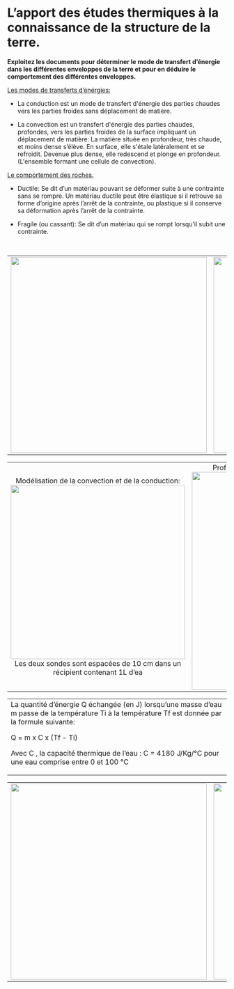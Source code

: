 # L’apport des études thermiques à la connaissance de la structure de la terre.

**Exploitez les documents pour déterminer le mode de transfert d’énergie dans les différentes enveloppes de la terre et pour en déduire le comportement des différentes enveloppes.**

<p style="text-decoration:underline;">Les modes de transferts d’énérgies:</p>

- La conduction est un mode de transfert d'énergie des parties chaudes vers les parties froides sans déplacement de matière.

- La convection est un transfert d'énergie des parties chaudes, profondes, vers les parties froides de la surface impliquant un déplacement de matière: La matière située en profondeur, très chaude, et moins dense s’élève. En surface, elle s'étale latéralement et se refroidit. Devenue plus dense, elle redescend et plonge en profondeur. (L'ensemble formant une cellule de convection).


<p style="text-decoration:underline;">Le comportement des roches.</p>

- Ductile: Se dit d’un matériau pouvant se déformer suite à une contrainte sans se rompre. Un matériau ductile peut être élastique si il retrouve sa forme d’origine après l’arrêt de la contrainte, ou plastique si il conserve sa déformation après l’arrêt de la contrainte.

- Fragile (ou cassant): Se dit d’un matériau qui se rompt lorsqu’il subit une contrainte.


<p></br></p>

<div align=center><table><tr>

<td><a href="https://ipfs.io/ipfs/QmRT3Cpi9wtG2icCRGfVYx4HhsDeiZofZHEmkPkf1HQysM"><img src="https://ipfs.io/ipfs/QmRT3Cpi9wtG2icCRGfVYx4HhsDeiZofZHEmkPkf1HQysM" alt="" width=450>
</td><td>
<a href="https://ipfs.io/ipfs/QmUb6hAqNTiX1eRAaVQD9mgRrBqfusKamVfTafHsDidjnt"><img src="https://ipfs.io/ipfs/QmUb6hAqNTiX1eRAaVQD9mgRrBqfusKamVfTafHsDidjnt" alt="" width=450></td>

</tr></table></div>




<div align=center><table><tr>

<td align=center>Modélisation de la convection et de la conduction:
<a href="https://github.com/YannBouyeron/SVT1S/blob/master/Géologie/Convection%20Conduction.xlsx"><img src="https://ipfs.io/ipfs/QmVQ9QF245x2suW8qpJrajZh7auRY6GLB5kV1oTPKqpEFe" alt="" width=400></a>
Les deux sondes sont espacées de 10 cm dans un récipient contenant 1L d’ea</td>

<td align=center>Profil d’évolution de la température interne de la terre:
<a href="https://ipfs.io/ipfs/QmWZyjzDiMNTDSyU9b94mxXHrT8vMhqiaHetyxS89TKD6s"><img src="https://ipfs.io/ipfs/QmWZyjzDiMNTDSyU9b94mxXHrT8vMhqiaHetyxS89TKD6s" alt="" width=500>
</td>

</tr></table></div>

<div align=center><table><tr>

<td>La quantité d’énergie Q échangée (en J) lorsqu’une masse d’eau m passe de la température Ti à la température Tf est donnée par la formule suivante:

Q = m x C x (Tf - Ti)

Avec C , la capacité thermique de l’eau : C = 4180 J/Kg/°C pour une eau comprise entre 0 et 100 °C</td>

</tr></table></div>



<div align=center><table><tr>

<td>
<a href="https://ipfs.io/ipfs/QmYT2G2PBpecW1ZzYeB5orK7neAU3jqyhkVDHB4jjizk2g"><img src="https://ipfs.io/ipfs/QmYT2G2PBpecW1ZzYeB5orK7neAU3jqyhkVDHB4jjizk2g" alt="" width=450>
</td>

<td>
<a href="https://ipfs.io/ipfs/QmcZhpvDftE6uDmVMWeUtGorVnhL5KdCh27ZRkwURmAkMV"><img src="https://ipfs.io/ipfs/QmcZhpvDftE6uDmVMWeUtGorVnhL5KdCh27ZRkwURmAkMV" alt="" width=450>
</td>

</tr></table></div>






